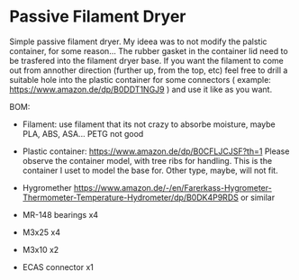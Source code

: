 # Passive Filament Dryer

Simple passive filament dryer. My ideea was to not modify the palstic container, for some reason...
The rubber gasket in the container lid need to be trasfered into the filament dryer base. If you want the filament to come out from annother direction (further up, from the top, etc) feel free to drill a suitable hole into the plastic container for some connectors ( example: https://www.amazon.de/dp/B0DDT1NGJ9 ) and use it like as you want. 


BOM:

- Filament: use filament that its not crazy to absorbe moisture, maybe PLA, ABS, ASA... PETG not good 

- Plastic container: https://www.amazon.de/dp/B0CFLJCJSF?th=1
           Please observe the container model, with tree ribs for handling. This is the container I uset to model the base for. Other type, maybe, will not fit.

- Hygromether  https://www.amazon.de/-/en/Farerkass-Hygrometer-Thermometer-Temperature-Hydrometer/dp/B0DK4P9RDS  or similar

- MR-148 bearings x4

- M3x25 x4

- M3x10 x2

- ECAS connector x1
